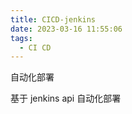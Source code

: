 ```yaml
---
title: CICD-jenkins
date: 2023-03-16 11:55:06
tags:
  - CI CD
---
```


自动化部署

<!--more-->

基于 jenkins api 自动化部署
